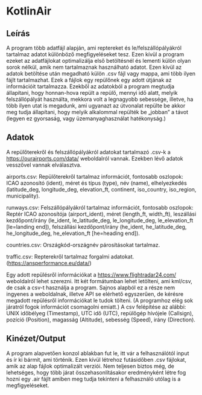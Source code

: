 # KotlinAir
## Leírás
A program több adatfájl alapján, ami reptereket és le/felszállópályákról tartalmaz adatot különböző megfigyeléseket tesz. Ezen kívül a program ezeket az adatfájlokat optimalizálja első betöltésnél és lementi külön olyan sorok nélkül, amik nem tartalmaznak használható adatot. Ezen kívül az adatok betöltése után megadható külön .csv fájl vagy mappa, ami több ilyen fájlt tartalmazhat. Ezek a fájlok egy repülőnek egy adott útjának az információit tartalmazza. Ezekből az adatokból a program megtudja állapítani, hogy honnan-hova repült a repülő, mennyi idő alatt, melyik felszállópályát használta, mekkora volt a legnagyobb sebessége, illetve, ha több ilyen utat is megadunk, ami ugyanazt az útvonalat repülte be akkor meg tudja állapítani, hogy melyik alkalommal repülték be „jobban” a távot (legyen ez gyorsaság, vagy üzemanyaghasználat hatékonyság.)

## Adatok
A repülőterekről és felszállópályákról adatokat tartalmazó .csv-k a https://ourairports.com/data/ weboldalról vannak. Ezekben lévő adatok vesszővel vannak elválasztva.  

airports.csv: Repülőterekről tartalmaz információt, fontosabb oszlopok: ICAO azonosító (ident), méret és típus (type), név (name), elhelyezkedés (latitude_deg, longitude_deg, elevation_ft, continent, iso_country, iso_region, municipality).  

runways.csv: Felszállópályákról tartalmaz információt, fontosabb oszlopok: Reptér ICAO azonosítója (airport_ident), méret (length_ft, width_ft), leszállási kezdőpont/irány (le_ident, le_latitude_deg, le_longitude_deg, le_elevation_ft [le=landing end]), felszállási kezdőpont/irány (he_ident, he_latitude_deg, he_longitude_deg, he_elevation_ft [he=heading end]).  

countries.csv: Országkód-országnév párosításokat tartalmaz.  

traffic.csv: Repterekről tartalmaz forgalmi adatokat. (https://ansperformance.eu/data/)

Egy adott repülésről információkat a https://www.flightradar24.com/ weboldalról lehet szerezni. Itt két formátumban lehet letölteni, ami kml/csv, de csak a csv-t használja a program. Sajnos alapból ez a része nem ingyenes a weboldalnak, illetve API se elérhető egyszerűen, de kérésre megadott repülésről információkat le tudok tölteni. (A programhoz elég sok járatról fogok információt csomagolni emiatt.) A csv felépítése az alábbi: UNIX időbélyeg (Timestamp), UTC idő (UTC), repülőgép hívójele (Callsign), pozíció (Position), magasság (Altitude), sebesség (Speed), irány (Direction).

## Kinézet/Output
A program alapvetően konzol ablakban fut le, itt vár a felhasználótól input és ír ki bármit, ami történik. Ezen kívül létrehoz futásidőben .csv fájlokat, amik az alap fájlok optimalizált verziói. Nem teljesen biztos még, de lehetséges, hogy több járat összehasonlításakor eredményként létre fog hozni egy .air fájlt amiben meg tudja tekinteni a felhasználó utólag is a megfigyeléseket.
